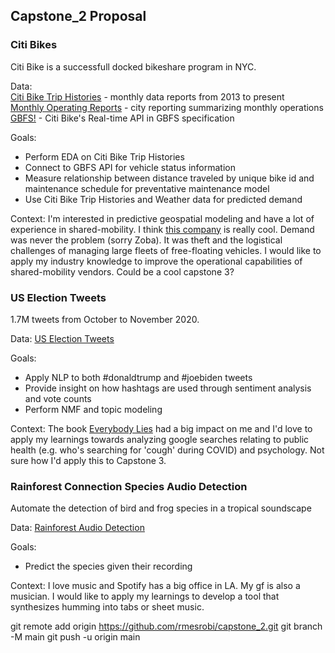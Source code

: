 ## Capstone_2 Proposal


### Citi Bikes

Citi Bike is a successfull docked bikeshare program in NYC.

Data:\
[Citi Bike Trip Histories](https://s3.amazonaws.com/tripdata/index.html)  - monthly data reports from 2013 to present\
[Monthly Operating Reports](https://www.citibikenyc.com/system-data/operating-reports) - city reporting summarizing monthly operations\
[GBFS!](http://gbfs.citibikenyc.com/gbfs/gbfs.json) - Citi Bike's Real-time API in GBFS specification

Goals:
- Perform EDA on Citi Bike Trip Histories
- Connect to GBFS API for vehicle status information
- Measure relationship between distance traveled by unique bike id and maintenance schedule for preventative maintenance model
- Use Citi Bike Trip Histories and Weather data for predicted demand

Context: I'm interested in predictive geospatial modeling and have a lot of experience in shared-mobility. I think [this company](https://www.zoba.com/) is really cool. Demand was never the problem (sorry Zoba). It was theft and the logistical challenges of managing large fleets of free-floating vehicles. I would like to apply my industry knowledge to improve the operational capabilities of shared-mobility vendors. Could be a cool capstone 3?

### US Election Tweets

1.7M tweets from October to November 2020.

Data:
[US Election Tweets](https://www.kaggle.com/manchunhui/us-election-2020-tweets)

Goals:
- Apply NLP to both #donaldtrump and #joebiden tweets
- Provide insight on how hashtags are used through sentiment analysis and vote counts
- Perform NMF and topic modeling

Context: The book [Everybody Lies](https://www.goodreads.com/book/show/28512671-everybody-lies) had a big impact on me and I'd love to apply my learnings towards analyzing google searches relating to public health (e.g. who's searching for 'cough' during COVID) and psychology. Not sure how I'd apply this to Capstone 3.

### Rainforest Connection Species Audio Detection

Automate the detection of bird and frog species in a tropical soundscape

Data:
[Rainforest Audio Detection](https://www.kaggle.com/c/rfcx-species-audio-detection/data)

Goals:
- Predict the species given their recording

Context: I love music and Spotify has a big office in LA. My gf is also a musician. I would like to apply my learnings to develop a tool that synthesizes humming into tabs or sheet music. 


git remote add origin https://github.com/rmesrobi/capstone_2.git
git branch -M main
git push -u origin main